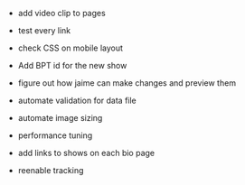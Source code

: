* add video clip to pages
* test every link
* check CSS on mobile layout
* Add BPT id for the new show

* figure out how jaime can make changes and preview them
* automate validation for data file
* automate image sizing
* performance tuning
* add links to shows on each bio page
* reenable tracking